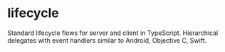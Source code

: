 # lifecycle
Standard lifecycle flows for server and client in TypeScript. Hierarchical delegates with event handlers similar to Android, Objective C, Swift.
